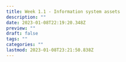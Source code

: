 ```yaml
---
title: Week 1.1 - Information system assets
description: ""
date: 2023-01-08T22:19:20.348Z
preview: ""
draft: false
tags: ""
categories: ""
lastmod: 2023-01-08T23:21:50.838Z
---
```

